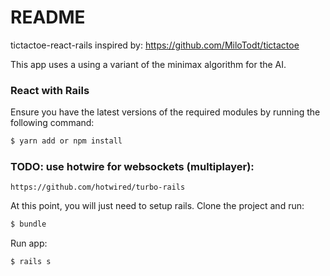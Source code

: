 # 

# README

tictactoe-react-rails inspired by: https://github.com/MiloTodt/tictactoe


This app uses a using a variant of the minimax algorithm for the AI.

### React with Rails

Ensure you have the latest versions of the required modules by running the following command:

```bash
$ yarn add or npm install
```

### TODO: use hotwire for websockets (multiplayer):

```
https://github.com/hotwired/turbo-rails
```

At this point, you will just need to setup rails. Clone the project and run:

```bash
$ bundle
```

Run app:

```bash
$ rails s
```


